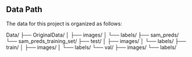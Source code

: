 ## Data Path

The data for this project is organized as follows:

Data/
├── OriginalData/
│ ├── images/
│ └── labels/
├── sam_preds/
└── sam_preds_training_set/
├── test/
│ ├── images/
│ └── labels/
├── train/
│ ├── images/
│ └── labels/
└── val/
├── images/
└── labels/
